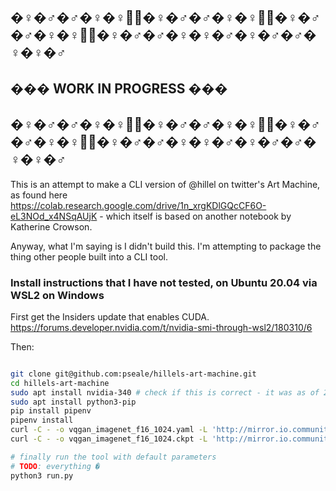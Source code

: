 ﻿
## �‍♀️�‍♂️�‍♂️�‍♀️�‍♀️�‍♂�‍♀️�‍♂️�‍♂️�‍♀️�‍♀️�‍♂�‍♀️�‍♂️�‍♂️�‍♀️�‍♀️�‍♂�‍♀️�‍♂️�‍♂️�‍♀️�‍♀️�‍♂️️️️�‍♀️�‍♂️�‍♂️�‍♀️�‍♀️�‍♂️
## ��� WORK IN PROGRESS ���
## �‍♀️�‍♂️�‍♂️�‍♀️�‍♀️�‍♂�‍♀️�‍♂️�‍♂️�‍♀️�‍♀️�‍♂�‍♀️�‍♂️�‍♂️�‍♀️�‍♀️�‍♂�‍♀️�‍♂️�‍♂️�‍♀️�‍♀️�‍♂️️️️�‍♀️�‍♂️�‍♂️�‍♀️�‍♀️�‍♂️

This is an attempt to make a CLI version of @hillel on twitter's Art Machine, as found here https://colab.research.google.com/drive/1n_xrgKDlGQcCF6O-eL3NOd_x4NSqAUjK - which itself is based on another notebook by Katherine Crowson.

Anyway, what I'm saying is I didn't build this. I'm attempting to package the thing other people built into a CLI tool.

### Install instructions that I have not tested, on Ubuntu 20.04 via WSL2 on Windows

First get the Insiders update that enables CUDA. https://forums.developer.nvidia.com/t/nvidia-smi-through-wsl2/180310/6

Then:

``` bash

git clone git@github.com:pseale/hillels-art-machine.git
cd hillels-art-machine
sudo apt install nvidia-340 # check if this is correct - it was as of 2021-08-16
sudo apt install python3-pip
pip install pipenv
pipenv install
curl -C - -o vqgan_imagenet_f16_1024.yaml -L 'http://mirror.io.community/blob/vqgan/vqgan_imagenet_f16_1024.yaml'
curl -C - -o vqgan_imagenet_f16_1024.ckpt -L 'http://mirror.io.community/blob/vqgan/vqgan_imagenet_f16_1024.ckpt'

# finally run the tool with default parameters
# TODO: everything �
python3 run.py
```